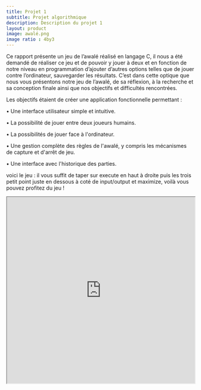 ```yaml
---
title: Projet 1
subtitle: Projet algorithmique
description: Description du projet 1
layout: product
image: awalé.png
image ratio : 4by3
---
```


Ce rapport présente un jeu de l’awalé réalisé en langage C, il nous a été demandé de réaliser ce jeu et de pouvoir y jouer à deux et en fonction de notre niveau en programmation d’ajouter d’autres options telles que de jouer contre l’ordinateur, sauvegarder les résultats. C’est dans cette optique que nous vous présentons notre jeu de l’awalé, de sa réflexion, à la recherche et sa conception finale ainsi que nos objectifs et difficultés rencontrées.  

Les objectifs étaient de créer une application fonctionnelle permettant : 

• Une interface utilisateur simple et intuitive. 

• La possibilité de jouer entre deux joueurs humains. 

• La possibilités de jouer face à l'ordinateur. 

• Une gestion complète des règles de l'awalé, y compris les mécanismes de capture et d'arrêt de jeu. 

• Une interface avec l'historique des parties. 

voici le jeu : 
il vous suffit de taper sur execute en haut à droite puis les trois petit point juste en dessous à coté de input/output et maximize, voilà vous pouvez profitez du jeu !
<iframe src="https://www.jdoodle.com/ga/SKeFRALT5R%2Bwxp85daIF%2FA%3D%3D" width="100%" height="500px"></iframe>
